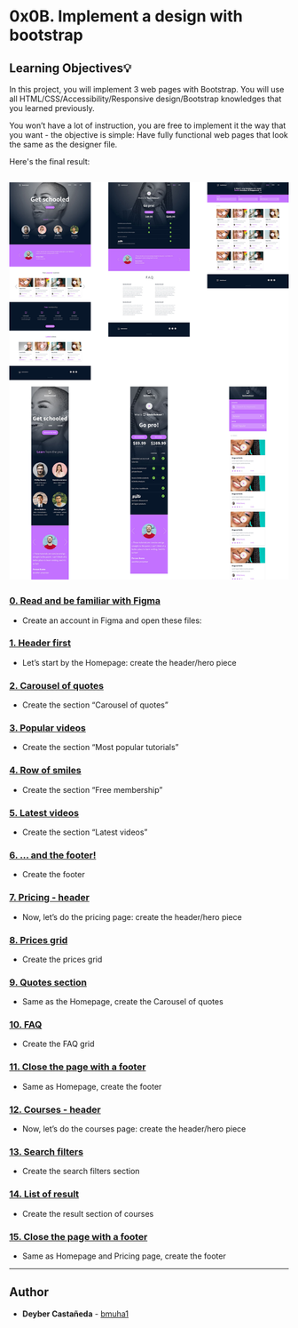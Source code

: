 # 0x0B. Implement a design with bootstrap

## Learning Objectives:bulb:

In this project, you will implement 3 web pages with Bootstrap. You will use all HTML/CSS/Accessibility/Responsive design/Bootstrap knowledges that you learned previously.

You won’t have a lot of instruction, you are free to implement it the way that you want - the objective is simple: Have fully functional web pages that look the same as the designer file.

Here's the final result:

![Final result](https://raw.githubusercontent.com/bmuha1/holberton-smiling-school/master/images/holberton-smiling-school.jpg)
---

### [0. Read and be familiar with Figma](./README.md)
* Create an account in Figma and open these files:


### [1. Header first](./0-homepage.html)
* Let’s start by the Homepage: create the header/hero piece


### [2. Carousel of quotes](./1-homepage.html)
* Create the section “Carousel of quotes”


### [3. Popular videos](./2-homepage.html)
* Create the section “Most popular tutorials”


### [4. Row of smiles](./3-homepage.html)
* Create the section “Free membership”


### [5. Latest videos](./4-homepage.html)
* Create the section “Latest videos”


### [6. ... and the footer!](./homepage.html)
* Create the footer


### [7. Pricing - header](./0-pricing.html)
* Now, let’s do the pricing page: create the header/hero piece


### [8. Prices grid](./1-pricing.html)
* Create the prices grid


### [9. Quotes section](./2-pricing.html)
* Same as the Homepage, create the Carousel of quotes


### [10. FAQ](./3-pricing.html)
* Create the FAQ grid


### [11. Close the page with a footer](./pricing.html)
* Same as Homepage, create the footer


### [12. Courses - header](./0-courses.html)
* Now, let’s do the courses page: create the header/hero piece


### [13. Search filters](./1-courses.html)
* Create the search filters section


### [14. List of result](./2-courses.html)
* Create the result section of courses


### [15. Close the page with a footer](./courses.html)
* Same as Homepage and Pricing page, create the footer

---

## Author
* **Deyber Castañeda** - [bmuha1](github.com/Deyber2000)
